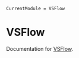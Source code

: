 ```@meta
CurrentModule = VSFlow
```

# VSFlow

Documentation for [VSFlow](https://github.com/yosinlpet/VSFlow.jl).

```@index
```
